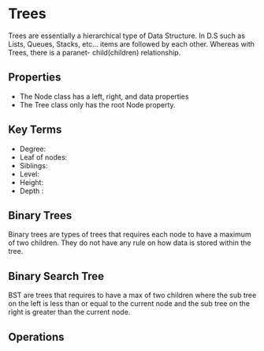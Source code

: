 # Trees

Trees are essentially a hierarchical type of Data Structure. In D.S such as Lists, Queues,
Stacks, etc... items are followed by each other. Whereas with Trees, there is a paranet-
child(children) relationship.

## Properties

* The Node class has a left, right, and data properties
* The Tree class only has the root Node property.

## Key Terms

* Degree:
* Leaf of nodes:
* Siblings:
* Level:
* Height:
* Depth :

## Binary Trees

Binary trees are types of trees that requires each node to have a maximum of two children.
They do not have any rule on how data is stored within the tree.


## Binary Search Tree
BST are trees that requires to have a max of two children where the sub tree on the left is
less than or equal to the current node and the sub tree on the right is greater than the
current node.

## Operations
